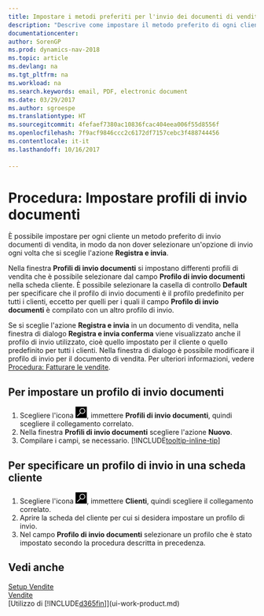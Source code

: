 ```yaml
---
title: Impostare i metodi preferiti per l'invio dei documenti di vendita
description: "Descrive come impostare il metodo preferito di ogni cliente per l'invio dei documenti di vendita, ad esempio e-mail, PDF, documento elettronico, e così via."
documentationcenter: 
author: SorenGP
ms.prod: dynamics-nav-2018
ms.topic: article
ms.devlang: na
ms.tgt_pltfrm: na
ms.workload: na
ms.search.keywords: email, PDF, electronic document
ms.date: 03/29/2017
ms.author: sgroespe
ms.translationtype: HT
ms.sourcegitcommit: 4fefaef7380ac10836fcac404eea006f55d8556f
ms.openlocfilehash: 7f9acf9846ccc2c6172df7157cebc3f488744456
ms.contentlocale: it-it
ms.lasthandoff: 10/16/2017

---
```

# <a name="how-to-set-up-document-sending-profiles"></a>Procedura: Impostare profili di invio documenti
È possibile impostare per ogni cliente un metodo preferito di invio documenti di vendita, in modo da non dover selezionare un'opzione di invio ogni volta che si sceglie l'azione **Registra e invia**.

Nella finestra **Profili di invio documenti** si impostano differenti profili di vendita che è possibile selezionare dal campo **Profilo di invio documenti** nella scheda cliente. È possibile selezionare la casella di controllo **Default** per specificare che il profilo di invio documenti è il profilo predefinito per tutti i clienti, eccetto per quelli per i quali il campo **Profilo di invio documenti** è compilato con un altro profilo di invio.

Se si sceglie l'azione **Registra e invia** in un documento di vendita, nella finestra di dialogo **Registra e invia conferma** viene visualizzato anche il profilo di invio utilizzato, cioè quello impostato per il cliente o quello predefinito per tutti i clienti. Nella finestra di dialogo è possibile modificare il profilo di invio per il documento di vendita. Per ulteriori informazioni, vedere [Procedura: Fatturare le vendite](sales-how-invoice-sales.md).

## <a name="to-set-up-a-document-sending-profile"></a>Per impostare un profilo di invio documenti
1. Scegliere l'icona ![Cerca pagina o report](media/ui-search/search_small.png "icona Cerca pagina o report"), immettere **Profili di invio documenti**, quindi scegliere il collegamento correlato.
2. Nella finestra **Profili di invio documenti** scegliere l'azione **Nuovo**.
3. Compilare i campi, se necessario. [!INCLUDE[tooltip-inline-tip](includes/tooltip-inline-tip_md.md)]

## <a name="to-specify-a-sending-profile-on-a-customer-card"></a>Per specificare un profilo di invio in una scheda cliente
1. Scegliere l'icona ![Cerca pagina o report](media/ui-search/search_small.png "icona Cerca pagina o report"), immettere **Clienti**, quindi scegliere il collegamento correlato.
2. Aprire la scheda del cliente per cui si desidera impostare un profilo di invio.
3. Nel campo **Profilo di invio documenti** selezionare un profilo che è stato impostato secondo la procedura descritta in precedenza.

## <a name="see-also"></a>Vedi anche
[Setup Vendite](sales-setup-sales.md)  
[Vendite](sales-manage-sales.md)  
[Utilizzo di [!INCLUDE[d365fin](includes/d365fin_md.md)]](ui-work-product.md)

